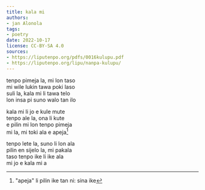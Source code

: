 ```yaml
---
title: kala mi
authors:
- jan Alonola
tags:
- poetry
date: 2022-10-17
license: CC-BY-SA 4.0
sources:
- https://liputenpo.org/pdfs/0016kulupu.pdf
- https://liputenpo.org/lipu/nanpa-kulupu/
---
```


tenpo pimeja la, mi lon taso  
mi wile lukin tawa poki laso  
suli la, kala mi li tawa telo  
lon insa pi suno walo tan ilo

kala mi li jo e kule mute  
tenpo ale la, ona li kute  
e pilin mi lon tenpo pimeja  
mi la, mi toki ala e apeja[^1]

tenpo lete la, suno li lon ala  
pilin en sijelo la, mi pakala  
taso tenpo ike li ike ala  
mi jo e kala mi a

[^1]: "apeja" li pilin ike tan ni: sina ike